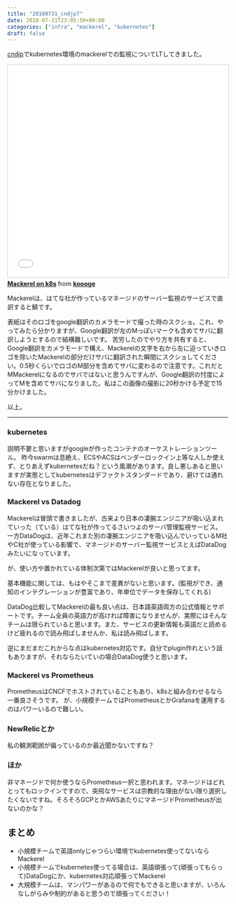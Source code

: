 ```yaml
---
title: "20180731_cndjp7"
date: 2018-07-31T23:05:50+09:00
categories: ["infra", "mackerel", "kubernetes"]
draft: false
---
```


[cndjp](https://cnd.connpass.com/event/93986/)でkubernetes環境のmackerelでの監視についてLTしてきました。


<iframe src="//www.slideshare.net/slideshow/embed_code/key/aqYuLn1At1EeCY" width="595" height="485" frameborder="0" marginwidth="0" marginheight="0" scrolling="no" style="border:1px solid #CCC; border-width:1px; margin-bottom:5px; max-width: 100%;" allowfullscreen> </iframe> <div style="margin-bottom:5px"> <strong> <a href="//www.slideshare.net/koooge/mackerel-on-k8s-107695015" title="Mackerel on k8s" target="_blank">Mackerel on k8s</a> </strong> from <strong><a href="https://www.slideshare.net/koooge" target="_blank">koooge</a></strong> </div>

Mackerelは、はてな社が作っているマネージドのサーバー監視のサービスで直訳すると鯖です。

表紙はそのロゴをgoogle翻訳のカメラモードで撮った時のスクショ。これ、やってみたら分かりますが、Google翻訳が左のMっぽいマークも含めてサバに翻訳しようとするので結構難しいです。
苦労したのでやり方を共有すると、Google翻訳をカメラモードで構え、Mackerelの文字を右から左に迫っていきロゴを除いたMackerelの部分だけサバに翻訳された瞬間にスクショしてください。0.5秒くらいでロゴのM部分を含めてサバに変わるので注意です。これだとMMackerelになるのでサバではないと思うんですんが、Google翻訳の忖度によってMを含めてサバになりました。私はこの画像の撮影に20秒かける予定で15分かけました。


以上。

---

### kubernetes
説明不要と思いますがgoogleが作ったコンテナのオーケストレーションツール。
昨今swarmは息絶え、ECSやACSはベンダーロックイン上等な人しか使えず、とりあえずkubernetesだね？という風潮があります。良し悪しあると思いますが実態としてkubernetesはデファクトスタンダードであり、避けては通れない存在となりました。

### Mackerel vs Datadog
Mackerelは冒頭で書きましたが、古来より日本の凄腕エンジニアが吸い込まれていった（ている）はてな社が作ってるさいつよのサーバ管理監視サービス。
一方DataDogは、近年これまた別の凄腕エンジニアを吸い込んでいっているM社やC社が使っている影響で、マネージドのサーバー監視サービスとえばDataDogみたいになっています。

が、使い方や置かれている体制次第ではMackerelが良いと思ってます。

基本機能に関しては、もはやそこまで差異がないと思います。(監視ができ、通知のインテグレーションが豊富であり、年単位でデータを保存してくれる)

DataDog比較してMackerelの最も良い点は、日本語英語両方の公式情報とサポートです。チーム全員の英語力が高ければ障害になりませんが、実際にはそんなチームは限られていると思います。また、サービスの更新情報も英語だと読めるけど疲れるので読み飛ばしませんか、私は読み飛ばします。

逆にまだまだこれからな点はkubernetes対応です。自分でplugin作れという話もありますが、それならたいていの場合DataDog使うと思います。

### Mackerel vs Prometheus
PrometheusはCNCFでホストされていることもあり、k8sと組み合わせるなら一番良さそうです。
が、小規模チームではPrometheusとかGrafanaを運用するのはパワーいるので難しい。

### NewRelicとか
私の観測範囲が偏っているのか最近聞かないですね？

### ほか
非マネージドで何か使うならPrometheus一択と思われます。マネージドはどれとってもロックインですので、突飛なサービスは宗教的な理由がない限り選択したくないですね。そろそろGCPとかAWSあたりにマネージドPrometheusが出ないのかな？

## まとめ
- 小規模チームで英語onlyじゃつらい環境でkubernetes使ってないならMackerel
- 小規模チームでkubernetes使ってる場合は、英語頑張って(頑張ってもらって)DataDogにか、kubernetes対応頑張ってMackerel
- 大規模チームは、マンパワーがあるので何でもできると思いますが、いろんなしがらみや制約があると思うので頑張ってください！